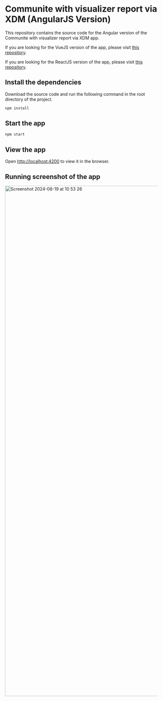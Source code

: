 # Communite with visualizer report via XDM (AngularJS Version)

This repository contains the source code for the Angular version of the Communite with visualizer report via XDM app.

If you are looking for the VueJS version of the app, please visit [this repository](https://github.com/datafor123/visualizer-xdm-demo-vue3).

If you are looking for the ReactJS version of the app, please visit [this repository](https://github.com/datafor123/visualizer-xdm-demo).

## Install the dependencies

Download the source code and run the following command in the root directory of the project.

```bash
npm install
```

## Start the app

```bash
npm start
```

## View the app

Open [http://localhost:4200](http://localhost:4200) to view it in the browser.

## Running screenshot of the app

<img width="1680" alt="Screenshot 2024-08-19 at 10 53 26" src="https://github.com/user-attachments/assets/69f536a1-b5d0-425b-8d03-5cea349ba729">

